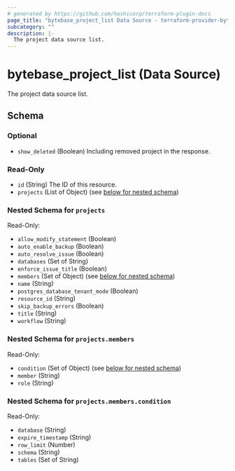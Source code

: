```yaml
---
# generated by https://github.com/hashicorp/terraform-plugin-docs
page_title: "bytebase_project_list Data Source - terraform-provider-bytebase"
subcategory: ""
description: |-
  The project data source list.
---
```


# bytebase_project_list (Data Source)

The project data source list.



<!-- schema generated by tfplugindocs -->
## Schema

### Optional

- `show_deleted` (Boolean) Including removed project in the response.

### Read-Only

- `id` (String) The ID of this resource.
- `projects` (List of Object) (see [below for nested schema](#nestedatt--projects))

<a id="nestedatt--projects"></a>
### Nested Schema for `projects`

Read-Only:

- `allow_modify_statement` (Boolean)
- `auto_enable_backup` (Boolean)
- `auto_resolve_issue` (Boolean)
- `databases` (Set of String)
- `enforce_issue_title` (Boolean)
- `members` (Set of Object) (see [below for nested schema](#nestedobjatt--projects--members))
- `name` (String)
- `postgres_database_tenant_mode` (Boolean)
- `resource_id` (String)
- `skip_backup_errors` (Boolean)
- `title` (String)
- `workflow` (String)

<a id="nestedobjatt--projects--members"></a>
### Nested Schema for `projects.members`

Read-Only:

- `condition` (Set of Object) (see [below for nested schema](#nestedobjatt--projects--members--condition))
- `member` (String)
- `role` (String)

<a id="nestedobjatt--projects--members--condition"></a>
### Nested Schema for `projects.members.condition`

Read-Only:

- `database` (String)
- `expire_timestamp` (String)
- `row_limit` (Number)
- `schema` (String)
- `tables` (Set of String)


